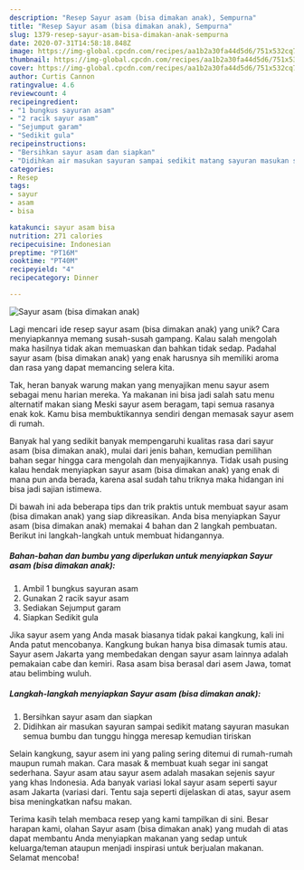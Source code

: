 ```yaml
---
description: "Resep Sayur asam (bisa dimakan anak), Sempurna"
title: "Resep Sayur asam (bisa dimakan anak), Sempurna"
slug: 1379-resep-sayur-asam-bisa-dimakan-anak-sempurna
date: 2020-07-31T14:58:18.848Z
image: https://img-global.cpcdn.com/recipes/aa1b2a30fa44d5d6/751x532cq70/sayur-asam-bisa-dimakan-anak-foto-resep-utama.jpg
thumbnail: https://img-global.cpcdn.com/recipes/aa1b2a30fa44d5d6/751x532cq70/sayur-asam-bisa-dimakan-anak-foto-resep-utama.jpg
cover: https://img-global.cpcdn.com/recipes/aa1b2a30fa44d5d6/751x532cq70/sayur-asam-bisa-dimakan-anak-foto-resep-utama.jpg
author: Curtis Cannon
ratingvalue: 4.6
reviewcount: 4
recipeingredient:
- "1 bungkus sayuran asam"
- "2 racik sayur asam"
- "Sejumput garam"
- "Sedikit gula"
recipeinstructions:
- "Bersihkan sayur asam dan siapkan"
- "Didihkan air masukan sayuran sampai sedikit matang sayuran masukan semua bumbu dan tunggu hingga meresap kemudian tiriskan"
categories:
- Resep
tags:
- sayur
- asam
- bisa

katakunci: sayur asam bisa 
nutrition: 271 calories
recipecuisine: Indonesian
preptime: "PT16M"
cooktime: "PT40M"
recipeyield: "4"
recipecategory: Dinner

---
```



![Sayur asam (bisa dimakan anak)](https://img-global.cpcdn.com/recipes/aa1b2a30fa44d5d6/751x532cq70/sayur-asam-bisa-dimakan-anak-foto-resep-utama.jpg)

Lagi mencari ide resep sayur asam (bisa dimakan anak) yang unik? Cara menyiapkannya memang susah-susah gampang. Kalau salah mengolah maka hasilnya tidak akan memuaskan dan bahkan tidak sedap. Padahal sayur asam (bisa dimakan anak) yang enak harusnya sih memiliki aroma dan rasa yang dapat memancing selera kita.

Tak, heran banyak warung makan yang menyajikan menu sayur asem sebagai menu harian mereka. Ya makanan ini bisa jadi salah satu menu alternatif makan siang Meski sayur asem beragam, tapi semua rasanya enak kok. Kamu bisa membuktikannya sendiri dengan memasak sayur asem di rumah.

Banyak hal yang sedikit banyak mempengaruhi kualitas rasa dari sayur asam (bisa dimakan anak), mulai dari jenis bahan, kemudian pemilihan bahan segar hingga cara mengolah dan menyajikannya. Tidak usah pusing kalau hendak menyiapkan sayur asam (bisa dimakan anak) yang enak di mana pun anda berada, karena asal sudah tahu triknya maka hidangan ini bisa jadi sajian istimewa.


Di bawah ini ada beberapa tips dan trik praktis untuk membuat sayur asam (bisa dimakan anak) yang siap dikreasikan. Anda bisa menyiapkan Sayur asam (bisa dimakan anak) memakai 4 bahan dan 2 langkah pembuatan. Berikut ini langkah-langkah untuk membuat hidangannya.

<!--inarticleads1-->

##### Bahan-bahan dan bumbu yang diperlukan untuk menyiapkan Sayur asam (bisa dimakan anak):

1. Ambil 1 bungkus sayuran asam
1. Gunakan 2 racik sayur asam
1. Sediakan Sejumput garam
1. Siapkan Sedikit gula


Jika sayur asem yang Anda masak biasanya tidak pakai kangkung, kali ini Anda patut mencobanya. Kangkung bukan hanya bisa dimasak tumis atau. Sayur asem Jakarta yang membedakan dengan sayur asam lainnya adalah pemakaian cabe dan kemiri. Rasa asam bisa berasal dari asem Jawa, tomat atau belimbing wuluh. 

<!--inarticleads2-->

##### Langkah-langkah menyiapkan Sayur asam (bisa dimakan anak):

1. Bersihkan sayur asam dan siapkan
1. Didihkan air masukan sayuran sampai sedikit matang sayuran masukan semua bumbu dan tunggu hingga meresap kemudian tiriskan


Selain kangkung, sayur asem ini yang paling sering ditemui di rumah-rumah maupun rumah makan. Cara masak &amp; membuat kuah segar ini sangat sederhana. Sayur asam atau sayur asem adalah masakan sejenis sayur yang khas Indonesia. Ada banyak variasi lokal sayur asam seperti sayur asam Jakarta (variasi dari. Tentu saja seperti dijelaskan di atas, sayur asem bisa meningkatkan nafsu makan. 

Terima kasih telah membaca resep yang kami tampilkan di sini. Besar harapan kami, olahan Sayur asam (bisa dimakan anak) yang mudah di atas dapat membantu Anda menyiapkan makanan yang sedap untuk keluarga/teman ataupun menjadi inspirasi untuk berjualan makanan. Selamat mencoba!
